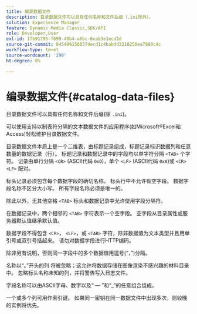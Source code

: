 ```yaml
---
title: 编录数据文件
description: 目录数据文件可以具有任何名称和文件后缀（.ini除外）。
solution: Experience Manager
feature: Dynamic Media Classic,SDK/API
role: Developer,User
exl-id: 1fb91795-f699-40b4-a6bc-6eab3e1ecd1d
source-git-commit: 8454991568374ecd1c4babdd3210250ea7988c4c
workflow-type: tm+mt
source-wordcount: '298'
ht-degree: 0%

---
```


# 编录数据文件{#catalog-data-files}

目录数据文件可以具有任何名称和文件后缀(除 `.ini`)。

可以使用支持以制表符分隔的文本数据文件的应用程序(如Microsoft®Excel和Access)轻松维护目录数据文件。

目录数据文件本质上是一个二维表，由标题记录组成，标题记录标识数据列和任意数量的数据记录（行）。 标题记录和数据记录中的字段均以单字符分隔 `<TAB>` 个字符。 记录由单行分隔 `<CR>` (ASCII代码 `0xD`)，单个 `<LF>` (ASCII代码 `0xA`)或 `<CR><LF>` 配对。

标头记录必须包含每个数据字段的确切名称。 标头行中不允许有空字段。 数据字段名称不区分大小写。 所有字段名称必须是唯一的。

除此以外，无其他空格 `<TAB>` 标头和数据记录中允许使用字段分隔符。

在数据记录中，两个相邻的 `<TAB>` 字符表示一个空字段。 空字段从目录属性或服务器默认值继承默认值。

数据字段不得包含 `<CR>`， `<LF>`，或 `<TAB>` 字符，除非数据值为文本类型并且用单引号或双引号括起来。 请勿对数据字段进行HTTP编码。

除非另有说明，否则同一字段中的多个数据值用逗号(“，”)分隔。

名称以“。”开头的列 将被忽略；这允许将数据存储在图像渲染不感兴趣的材料目录中。 忽略标头名称未知的列，并将警告写入日志文件。

字段名称可以由ASCII字母、数字以及“ — ”和“_”的任意组合组成。

一个或多个列可用作索引键。 如果同一密钥在同一数据文件中出现多次，则较晚的实例将优先。
